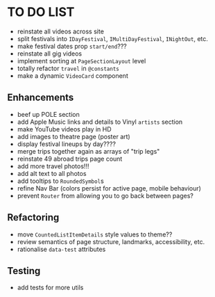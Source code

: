 # TO DO LIST

- reinstate all videos across site
- split festivals into `IDayFestival`, `IMultiDayFestival`, `INightOut`, etc.
- make festival dates prop `start/end`???
- reinstate all gig videos
- implement sorting at `PageSectionLayout` level
- totally refactor `travel` in `@constants`
- make a dynamic `VideoCard` component

## Enhancements

- beef up POLE section
- add Apple Music links and details to Vinyl `artists` section
- make YouTube videos play in HD
- add images to theatre page (poster art)
- display festival lineups by day????
- merge trips together again as arrays of "trip legs"
- reinstate 49 abroad trips page count
- add more travel photos!!!
- add alt text to all photos
- add tooltips to `RoundedSymbol`s
- refine Nav Bar (colors persist for active page, mobile behaviour)
- prevent `Router` from allowing you to go back between pages?

## Refactoring

- move `CountedListItemDetails` style values to theme??
- review semantics of page structure, landmarks, accessibility, etc.
- rationalise `data-test` attributes

## Testing

- add tests for more utils
